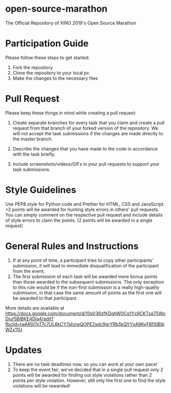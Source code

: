 # open-source-marathon
The Official Repository of XINO 2019's Open Source Marathon

# Participation Guide
Please follow these steps to get started:
1. Fork the repository
2. Clone the repository to your local pc
3. Make the changes to the necessary files

# Pull Request
Please keep these things in mind while creating a pull request:

1. Create separate branches for every task that you claim and create a pull request from that branch of your forked version of the repository. We will not accept the task submissions if the changes are made directly to the master branch.

2. Describe the changes that you have made to the code in accordance with the task briefly.

3. Include screenshots/videos/GIFs in your pull requests to support your task submissions.

# Style Guidelines
Use PEP8 style for Python code and Prettier for HTML, CSS and JavaScript. <br>
+2 points will be awarded for hunting style errors in others' pull requests. You can simply comment on the respective pull request and include details of style errors to claim the points. (2 points will be awarded in a single request)


# General Rules and Instructions
1. If at any point of time, a participant tries to copy other participants' submission, it will lead to immediate disqualification of the participant from the event.
2. The first submission of each task will be awarded more bonus points than those awarded to the subsequent submissions. The only exception to this rule would be if the non-first submission is a really high-quality submission, in that case the same amount of points as the first one will be awarded to that participant.


More details are available at https://docs.google.com/document/d/10sV36zfKDqhW0Cg1Yx9CKTsq75WoDiuf5BIBKE4Dla4/edit?fbclid=IwAR0l7oT7c7UL6kCY7ahzwQOPEZsdc9grYRb5kQYYxA9KyFBfSlBIbWZx11U.

# Updates
1. There are no task deadlines now, so you can work at your own pace!
2. To keep the event fair, we’ve decided that in a single pull request only 2 points will be awarded for finding out style violations rather than 2 points per style violation. However, still only the first one to find the style violations will be rewarded!
